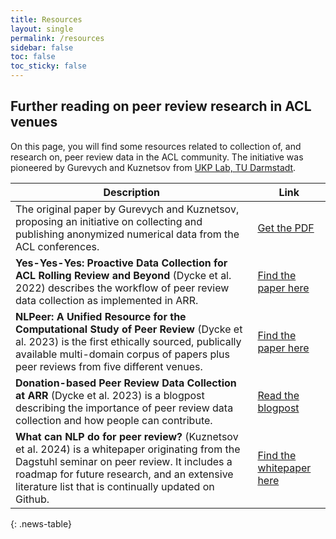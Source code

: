 ```yaml
---
title: Resources
layout: single
permalink: /resources
sidebar: false
toc: false
toc_sticky: false
---
```


## Further reading on peer review research in ACL venues

On this page, you will find some resources related to collection of, and
research on, peer review data in the ACL community. The initiative was
pioneered by Gurevych and Kuznetsov from [UKP Lab, TU Darmstadt](https://www.informatik.tu-darmstadt.de/ukp/ukp_home/index.en.jsp).

<style>
.news-table { font-size: .9em; table-layout: fixed; }
.news-table tr td:nth-child(1) { font-weight: bold; width: 10em; }
</style>

| Description                                                                                                                                                                                                                                           | Link                                                                                    |
| ----------------------------------------------------------------------------------------------------------------------------------------------------------------------------------------------------------------------------------------------------- | --------------------------------------------------------------------------------------- |
| The original paper by Gurevych and Kuznetsov, proposing an initiative on collecting and publishing anonymized numerical data from the ACL conferences.                                                                                                | [Get the PDF](https://aclweb.org/adminwiki/images/b/b1/2._Review_collection_at_ACL.pdf) |
| **Yes-Yes-Yes: Proactive Data Collection for ACL Rolling Review and Beyond** (Dycke et al. 2022) describes the workflow of peer review data collection as implemented in ARR.                                                                         | [Find the paper here](https://aclanthology.org/2022.findings-emnlp.23/)                 |
| **NLPeer: A Unified Resource for the Computational Study of Peer Review** (Dycke et al. 2023) is the first ethically sourced, publically available multi-domain corpus of papers plus peer reviews from five different venues.                        | [Find the paper here](https://aclanthology.org/2023.acl-long.277/)                      |
| **Donation-based Peer Review Data Collection at ARR** (Dycke et al. 2023) is a blogpost describing the importance of peer review data collection and how people can contribute.                                                                       | [Read the blogpost](https://aclrollingreview.org/datacollection)                        |
| **What can NLP do for peer review?** (Kuznetsov et al. 2024) is a whitepaper originating from the Dagstuhl seminar on peer review. It includes a roadmap for future research, and an extensive literature list that is continually updated on Github. | [Find the whitepaper here](#)                                                           |

{: .news-table}
